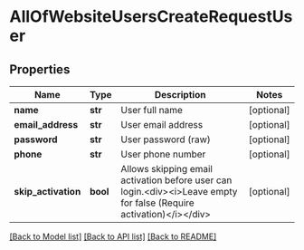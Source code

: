 # AllOfWebsiteUsersCreateRequestUser

## Properties
Name | Type | Description | Notes
------------ | ------------- | ------------- | -------------
**name** | **str** | User full name | [optional] 
**email_address** | **str** | User email address | [optional] 
**password** | **str** | User password (raw) | [optional] 
**phone** | **str** | User phone number | [optional] 
**skip_activation** | **bool** | Allows skipping email activation before user can login.&lt;div&gt;&lt;i&gt;Leave empty for false (Require activation)&lt;/i&gt;&lt;/div&gt; | [optional] 

[[Back to Model list]](../README.md#documentation-for-models) [[Back to API list]](../README.md#documentation-for-api-endpoints) [[Back to README]](../README.md)

